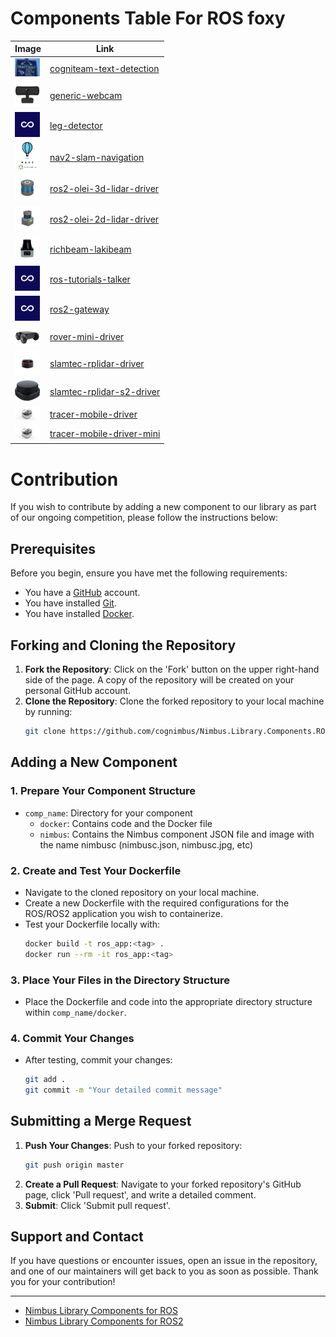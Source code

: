 # Components Table For ROS foxy
Image | Link
--- | ---
<img src="./components/cogniteam-text-detection/cogniteam-text-detection/text_detection.png" alt="cogniteam-text-detection" width="40"/> | [cogniteam-text-detection](components/cogniteam-text-detection)
<img src="./components/generic-webcam/generic-webcam/generic-webcam-driver.jpg" alt="generic-webcam" width="40"/> | [generic-webcam](components/generic-webcam)
<img src="./components/leg-detector/leg-detector/Cogniteam_CMYK_Social_white_on_aubergine.jpg" alt="leg-detector" width="40"/> | [leg-detector](components/leg-detector)
<img src="./components/nav2-slam-navigation/nav2-slam-navigation/nav2-slam-navigation.png" alt="nav2-slam-navigation" width="40"/> | [nav2-slam-navigation](components/nav2-slam-navigation)
<img src="./components/olei-lidar-driver/ros2-olei-3d-lidar-driver/olei3D.jpg" alt="ros2-olei-3d-lidar-driver" width="40"/> | [ros2-olei-3d-lidar-driver](components/olei-lidar-driver)
<img src="./components/olei-lidar-driver/ros2-olei-2d-lidar-driver/olei2D.jpg" alt="ros2-olei-2d-lidar-driver" width="40"/> | [ros2-olei-2d-lidar-driver](components/olei-lidar-driver)
<img src="./components/richbeam-lakibeam/Lakibeam1-ROS2/lakibeam.png" alt="Lakibeam1-ROS2" width="40"/> | [richbeam-lakibeam](components/richbeam-lakibeam)
<img src="./components/ros-tutorials-talker/ros2-tutorials-talker/Cogniteam.jpg" alt="ros2-tutorials-talker" width="40"/> | [ros-tutorials-talker](components/ros-tutorials-talker)
<img src="./components/ros2-gateway/ros2-gateway/nimbusc.jpg" alt="ros2-gateway" width="40"/> | [ros2-gateway](components/ros2-gateway)
<img src="./components/rover-mini-driver/rover-driver/rover-mini-driver.jpg" alt="rover-driver" width="40"/> | [rover-mini-driver](components/rover-mini-driver)
<img src="./components/slamtec-rplidar-driver/ros2-slamtec-rplidar-a2/slamtec-rplidar-a2-driver.jpg" alt="ros2-slamtec-rplidar-a2" width="40"/> | [slamtec-rplidar-driver](components/slamtec-rplidar-driver)
<img src="./components/slamtec-rplidar-s2-driver/ros2-slamtec-rplidar-driver-s2/slamtec-rplidar--s2.jpg" alt="ros2-slamtec-rplidar-driver-s2" width="40"/> | [slamtec-rplidar-s2-driver](components/slamtec-rplidar-s2-driver)
<img src="./components/tracer-mobile-driver/tracer-mobile-driver/tracer-mobile-driver.png" alt="tracer-mobile-driver" width="40"/> | [tracer-mobile-driver](components/tracer-mobile-driver)
<img src="./components/tracer-mobile-driver-mini/tracer-mobile-driver-mini/tracer-mobile-driver.png" alt="tracer-mobile-driver-mini" width="40"/> | [tracer-mobile-driver-mini](components/tracer-mobile-driver-mini)
# Contribution
 If you wish to contribute by adding a new component to our library as part of our ongoing competition, please follow the instructions below:

 ## Prerequisites

Before you begin, ensure you have met the following requirements:

- You have a [GitHub](https://github.com) account.
- You have installed [Git](https://git-scm.com/).
- You have installed [Docker](https://www.docker.com/get-started).

## Forking and Cloning the Repository

1. **Fork the Repository**: Click on the 'Fork' button on the upper right-hand side of the page. A copy of the repository will be created on your personal GitHub account.
2. **Clone the Repository**: Clone the forked repository to your local machine by running:
   ```bash
   git clone https://github.com/cognimbus/Nimbus.Library.Components.ROS.git
   ```

## Adding a New Component

### 1. **Prepare Your Component Structure**
   - `comp_name`: Directory for your component
      - `docker`: Contains code and the Docker file
      - `nimbus`: Contains the Nimbus component JSON file and image with the name nimbusc (nimbusc.json, nimbusc.jpg, etc)

### 2. **Create and Test Your Dockerfile**
   - Navigate to the cloned repository on your local machine.
   - Create a new Dockerfile with the required configurations for the ROS/ROS2 application you wish to containerize.
   - Test your Dockerfile locally with:
     ```bash
     docker build -t ros_app:<tag> .
     docker run --rm -it ros_app:<tag>
     ```

### 3. **Place Your Files in the Directory Structure**
   - Place the Dockerfile and code into the appropriate directory structure within `comp_name/docker`.

### 4. **Commit Your Changes**
   - After testing, commit your changes:
     ```bash
     git add .
     git commit -m "Your detailed commit message"
     ```

## Submitting a Merge Request

1. **Push Your Changes**: Push to your forked repository:
   ```bash
   git push origin master
   ```
2. **Create a Pull Request**: Navigate to your forked repository's GitHub page, click 'Pull request', and write a detailed comment.
3. **Submit**: Click 'Submit pull request'.

## Support and Contact

If you have questions or encounter issues, open an issue in the repository, and one of our maintainers will get back to you as soon as possible. Thank you for your contribution!

---

- [Nimbus Library Components for ROS](https://github.com/cognimbus/Nimbus.Library.Components.ROS)
- [Nimbus Library Components for ROS2](https://github.com/cognimbus/Nimbus.Library.Components.ROS2)